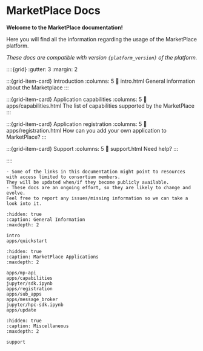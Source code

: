 # MarketPlace Docs

**Welcome to the MarketPlace documentation!**

Here you will find all the information regarding the usage of the MarketPlace platform.

_These docs are compatible with version `{platform_version}` of the platform._

::::{grid}
:gutter: 3
:margin: 2

:::{grid-item-card} Introduction
:columns: 5
:link: intro.html
General information about the Marketplace
:::

:::{grid-item-card} Application capabilities
:columns: 5
:link: apps/capabilities.html
The list of capabilities supported by the MarketPlace
:::

:::{grid-item-card} Application registration
:columns: 5
:link: apps/registration.html
How can you add your own application to MarketPlace?
:::

:::{grid-item-card} Support
:columns: 5
:link: support.html
Need help?
:::

::::

```{note}
- Some of the links in this documentation might point to resources with access limited to consortium members.
They will be updated when/if they become publicly available.
- These docs are an ongoing effort, so they are likely to change and evolve.
Feel free to report any issues/missing information so we can take a look into it.
```

```{toctree}
:hidden: true
:caption: General Information
:maxdepth: 2

intro
apps/quickstart
```

```{toctree}
:hidden: true
:caption: MarketPlace Applications
:maxdepth: 2

apps/mp-api
apps/capabilities
jupyter/sdk.ipynb
apps/registration
apps/sub_apps
apps/message_broker
jupyter/hpc-sdk.ipynb
apps/update
```

```{toctree}
:hidden: true
:caption: Miscellaneous
:maxdepth: 2

support
```
